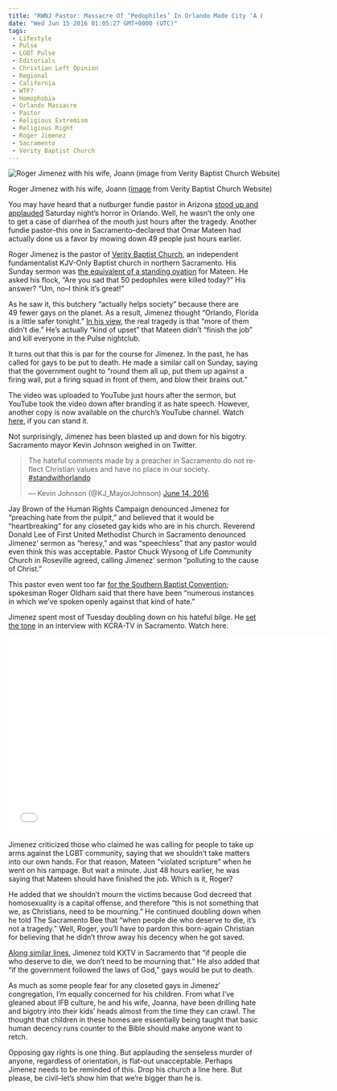 ```yaml
---
title: "RWNJ Pastor: Massacre Of ‘Pedophiles’ In Orlando Made City ‘A Little Safer’ (WITH VIDEO)"
date: "Wed Jun 15 2016 01:05:27 GMT+0000 (UTC)"
tags: 
 - Lifestyle
 - Pulse
 - LGBT Pulse
 - Editorials
 - Christian Left Opinion
 - Regional
 - California
 - WTF?
 - Homophobia
 - Orlando Massacre
 - Pastor
 - Religious Extremism
 - Religious Right
 - Roger Jimenez
 - Sacramento
 - Verity Baptist Church
---
```

<p><!-- Quick Adsense WordPress Plugin: http://quicksense.net/ --></p><div id="attachment_137213" style="width: 610px" class="wp-caption aligncenter"><img class="size-large wp-image-137213" src="http://i2.wp.com/cdn.liberalamerica.org/wp-content/uploads/2016/06/jimenez-600x422.jpg?resize=600%2C422" alt="Roger Jimenez with his wife, Joann (image from Verity Baptist Church Website)" srcset="http://cdn.liberalamerica.org/wp-content/uploads/2016/06/jimenez.jpg 600w, http://cdn.liberalamerica.org/wp-content/uploads/2016/06/jimenez.jpg 64w, http://cdn.liberalamerica.org/wp-content/uploads/2016/06/jimenez.jpg 350w, http://cdn.liberalamerica.org/wp-content/uploads/2016/06/jimenez.jpg 768w, http://cdn.liberalamerica.org/wp-content/uploads/2016/06/jimenez.jpg 795w, http://cdn.liberalamerica.org/wp-content/uploads/2016/06/jimenez.jpg 1000w" sizes="(max-width: 600px) 100vw, 600px" data-recalc-dims="1">
<p class="wp-caption-text">Roger Jimenez with his wife, Joann (<a href="http://www.veritybaptist.com/images/jimenez.jpg" onclick="__gaTracker(&apos;send&apos;, &apos;event&apos;, &apos;outbound-article&apos;, &apos;http://www.veritybaptist.com/images/jimenez.jpg&apos;, &apos;image&apos;);">image</a> from Verity Baptist Church Website)</p>
</div><p>You may have heard that a nutburger fundie pastor in Arizona&#xA0;<a href="http://www.liberalamerica.org/2016/06/13/rwnj-pastor-spews-hate-filled-rhetoric-response-orlando-lgbt-shooting/">stood up&#xA0;and applauded</a> Saturday night&#x2019;s horror in Orlando. Well, he wasn&#x2019;t the only one to get a case of diarrhea of the mouth just hours after the tragedy. Another fundie pastor&#x2013;this one in Sacramento&#x2013;declared that&#xA0;Omar Mateen had actually done us a favor by mowing down 49 people just hours earlier.</p><p>Roger Jimenez&#xA0;is the pastor of&#xA0;<a href="http://www.veritybaptist.com" onclick="__gaTracker(&apos;send&apos;, &apos;event&apos;, &apos;outbound-article&apos;, &apos;http://www.veritybaptist.com&apos;, &apos;Verity Baptist Church&apos;);">Verity Baptist Church</a>, an independent fundamentalist KJV-Only Baptist church in northern Sacramento. His Sunday sermon was <a href="http://www.thedailybeast.com/articles/2016/06/14/pastor-praises-orlando-attack.html" onclick="__gaTracker(&apos;send&apos;, &apos;event&apos;, &apos;outbound-article&apos;, &apos;http://www.thedailybeast.com/articles/2016/06/14/pastor-praises-orlando-attack.html&apos;, &apos;the equivalent of a standing ovation&apos;);">the equivalent of a standing ovation</a> for Mateen. He asked his flock, &#x201C;Are you sad that 50 pedophiles were killed today?&#x201D; His answer? &#x201C;Um, no&#x2013;I think it&#x2019;s great!&#x201D;</p><p>As he saw it, this butchery &#x201C;actually helps society&#x201D; because there are 49&#xA0;fewer gays on the planet. As a result, Jimenez thought &#x201C;Orlando, Florida is a little safer tonight.&#x201D; <a href="http://www.sacbee.com/news/local/article83693667.html" onclick="__gaTracker(&apos;send&apos;, &apos;event&apos;, &apos;outbound-article&apos;, &apos;http://www.sacbee.com/news/local/article83693667.html&apos;, &apos;In his view&apos;);">In his view</a>, the real tragedy is that &#x201C;more of them didn&#x2019;t die.&#x201D; He&#x2019;s actually &#x201C;kind of upset&#x201D; that Mateen didn&#x2019;t &#x201C;finish the job&#x201D; and kill everyone in the Pulse nightclub.</p><p>It turns out that this is par for the course for Jimenez. In the past, he has called for gays to be put to death. He made a similar call on Sunday, saying that the government ought to &#x201C;round them all up, put them up against a firing wall, put a firing squad in front of them, and blow their brains out.&#x201D;</p><p>The video was uploaded to YouTube just hours after the sermon, but YouTube took the video down after branding it as hate speech. However, another copy is now available on the church&#x2019;s YouTube channel. Watch <a href="http://www.youtube.com/watch?v=BZns6Qi0BTw" onclick="__gaTracker(&apos;send&apos;, &apos;event&apos;, &apos;outbound-article&apos;, &apos;http://www.youtube.com/watch?v=BZns6Qi0BTw&apos;, &apos;here&apos;);">here</a>, if you can stand it.</p><p>Not surprisingly, Jimenez has been blasted up and down for his bigotry. Sacramento mayor Kevin Johnson weighed in on Twitter.</p><blockquote class="twitter-tweet" data-width="500"><p lang="en" dir="ltr">The hateful comments made by a preacher in Sacramento do not reflect Christian values and have no place in our society. <a href="https://twitter.com/hashtag/standwithorlando?src=hash" onclick="__gaTracker(&apos;send&apos;, &apos;event&apos;, &apos;outbound-article&apos;, &apos;https://twitter.com/hashtag/standwithorlando?src=hash&apos;, &apos;#standwithorlando&apos;);">#standwithorlando</a></p>
<p>&#x2014; Kevin Johnson (@KJ_MayorJohnson) <a href="https://twitter.com/KJ_MayorJohnson/status/742583049670426624" onclick="__gaTracker(&apos;send&apos;, &apos;event&apos;, &apos;outbound-article&apos;, &apos;https://twitter.com/KJ_MayorJohnson/status/742583049670426624&apos;, &apos;June 14, 2016&apos;);">June 14, 2016</a></p></blockquote><p><script async src="//platform.twitter.com/widgets.js" charset="utf-8"></script></p><p>Jay Brown of the Human Rights Campaign denounced Jimenez for &#x201C;preaching hate from the pulpit,&#x201D; and believed that it would be &#x201C;heartbreaking&#x201D; for any&#xA0;closeted&#xA0;gay kids who are in his church. Reverend Donald Lee of First United Methodist Church in Sacramento denounced Jimenez&#x2019; sermon as &#x201C;heresy,&#x201D; and was &#x201C;speechless&#x201D; that any pastor would even think this was acceptable. Pastor Chuck Wysong of Life Community Church in Roseville agreed, calling Jimenez&#x2019; sermon &#x201C;polluting to the cause of Christ.&#x201D;</p><p>This pastor&#xA0;even went too far <a href="http://www.nydailynews.com/news/national/california-pastor-celebrates-massacre-orlando-gay-club-article-1.2673335" onclick="__gaTracker(&apos;send&apos;, &apos;event&apos;, &apos;outbound-article&apos;, &apos;http://www.nydailynews.com/news/national/california-pastor-celebrates-massacre-orlando-gay-club-article-1.2673335&apos;, &apos;for the Southern Baptist Convention&apos;);">for the Southern Baptist Convention</a>; spokesman Roger Oldham said that there have been &#x201C;numerous instances in which we&#x2019;ve spoken openly against that kind of hate.&#x201D;</p><p>Jimenez spent most of Tuesday doubling down on his hateful bilge. He <a href="http://www.kcra.com/news/local-news/news-sacramento/sacramento-pastor-upset-more-didnt-die-in-orlando/40049716" onclick="__gaTracker(&apos;send&apos;, &apos;event&apos;, &apos;outbound-article&apos;, &apos;http://www.kcra.com/news/local-news/news-sacramento/sacramento-pastor-upset-more-didnt-die-in-orlando/40049716&apos;, &apos;set the tone&apos;);">set the tone</a> in an interview with KCRA-TV in Sacramento. Watch here.</p><p><span class="embed-youtube" style="text-align:center; display: block;"><iframe class="youtube-player" type="text/html" width="640" height="390" src="//www.youtube.com/embed/i1F7kNLjKXU?version=3&amp;rel=1&amp;fs=1&amp;autohide=2&amp;showsearch=0&amp;showinfo=1&amp;iv_load_policy=1&amp;wmode=transparent" allowfullscreen="true" style="border:0;"></iframe></span></p><p>Jimenez criticized those who claimed he was calling for people to take up arms against the LGBT community,&#xA0;saying that we shouldn&#x2019;t take matters into our own hands. For that reason, Mateen &#x201C;violated scripture&#x201D; when he went on his rampage. But wait a minute. Just 48 hours earlier, he was saying that Mateen should have finished the job. Which is it, Roger?</p><p>He added that we shouldn&#x2019;t mourn the victims because God decreed that homosexuality is a capital offense, and therefore&#xA0;&#x201C;this is not something that we, as Christians, need to be mourning.&#x201D; He continued doubling down when he told The Sacramento Bee that &#x201C;when people die who deserve to die, it&#x2019;s not a tragedy.&#x201D; Well, Roger, you&#x2019;ll have to pardon this born-again Christian for believing that he didn&#x2019;t throw away his decency when he got saved.</p><p><a href="http://www.abc10.com/news/local/sacramento/baptist-pastor-stands-by-anti-gay-orlando-shooting-sermon/243921283" onclick="__gaTracker(&apos;send&apos;, &apos;event&apos;, &apos;outbound-article&apos;, &apos;http://www.abc10.com/news/local/sacramento/baptist-pastor-stands-by-anti-gay-orlando-shooting-sermon/243921283&apos;, &apos;Along similar lines&apos;);">Along similar lines</a>, Jimenez told KXTV in Sacramento that &#x201C;if people die who deserve to die, we don&#x2019;t need to be mourning that.&#x201D; He also added that &#x201C;if the government followed the laws of God,&#x201D; gays would be put to death.</p><p><!-- Quick Adsense WordPress Plugin: http://quicksense.net/ --></p><p>As much as some people fear for any closeted gays in Jimenez&#x2019; congregation, I&#x2019;m equally concerned for his children. From what I&#x2019;ve gleaned about IFB culture, he and his wife, Joanna, have been&#xA0;drilling hate and bigotry into their kids&#x2019; heads almost from the time they can crawl. The thought that children in these homes are essentially being taught that basic human decency&#xA0;runs counter to the Bible should make anyone want to retch.</p><p>Opposing gay rights is one thing. But applauding the senseless murder of anyone, regardless of orientation, is flat-out unacceptable. Perhaps Jimenez needs to be reminded of this. Drop his church a line here. But please, be civil&#x2013;let&#x2019;s show him that we&#x2019;re bigger than he is.</p><div style="font-size:0px;height:0px;line-height:0px;margin:0;padding:0;clear:both"></div>